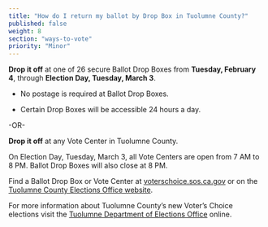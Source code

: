 ```yaml
---
title: "How do I return my ballot by Drop Box in Tuolumne County?"
published: false
weight: 8
section: "ways-to-vote"
priority: "Minor"
---
```


**Drop it off** at one of 26 secure Ballot Drop Boxes from **Tuesday, February 4**, through **Election Day, Tuesday, March 3**.  

- No postage is required at Ballot Drop Boxes.  

- Certain Drop Boxes will be accessible 24 hours a day.        

-OR-

**Drop it off** at any Vote Center in Tuolumne County.   

On Election Day, Tuesday, March 3, all Vote Centers are open from 7 AM to 8 PM. Ballot Drop Boxes will also close at 8 PM. 

Find a Ballot Drop Box or Vote Center at [voterschoice.sos.ca.gov](http://www.sos.ca.gov/elections/voters-choice-act/) or on the [Tuolumne County Elections Office website](https://www.smcacre.org/sites/main/files/file-attachments/33_eng_vote_center_and_ballot_drop_box_flyer_web.pdf). 

For more information about Tuolumne County’s new Voter’s Choice elections visit the [Tuolumne Department of Elections Office](https://www.smcacre.org/california-voters-choice-act) online.  
